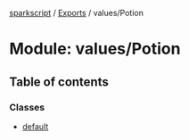 [sparkscript](../README.md) / [Exports](../modules.md) / values/Potion

# Module: values/Potion

## Table of contents

### Classes

- [default](../classes/values_Potion.default.md)

